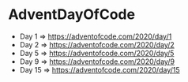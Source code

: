 # AdventDayOfCode
- Day 1 => https://adventofcode.com/2020/day/1
- Day 2 => https://adventofcode.com/2020/day/2
- Day 5 => https://adventofcode.com/2020/day/5
- Day 9 => https://adventofcode.com/2020/day/9
- Day 15 => https://adventofcode.com/2020/day/15
